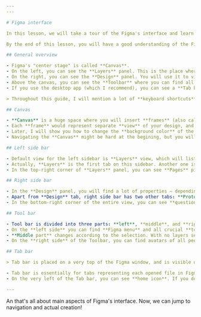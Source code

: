 ```yaml
---
---

# Figma interface

In this lesson, we will take a tour of the Figma's interface and learn about its key areas. It's essential to know where-is-what, since I will be referring to these areas throughout this guide.

By the end of this lesson, you will have a good understanding of the Figma interface and be able to confidently use it to create and edit designs.

## General overview

- Figma's "center stage" is called **Canvas**.
- On the left, you can see the **Layers** panel. This is the place where you will see all your layers' hierarchy as well as all the **Pages**.
- On the right, you can see the **Design** panel. You will use it to view and edit properties of various layers.
- Above the canvas, you can see the **Toolbar** where you can find all the tools.
- If you use the desktop app (which I recommend), you can see a **Tab bar**, which is great for working on multiple files.

> Throughout this guide, I will mention a lot of **keyboard shortcuts**. Using them will help you increase your productivity.

## Canvas

- **Canvas** is a huge space where you will insert **frames** (also called artoboards) and **other layers** in your designs.
- Each **frame** would represent separate **view** of your design, and you can have tens (if not hundreds) of them on the one **Canvas**.
- Later, I will show you how to change the **background color** of the entire canvas so it can fit your designs.
- Navigating the **Canvas** might be hard at the begining, but you will get used to it with time. I will show it to you in the next lesson.

## Left side bar

- Default view for the left sidebar is **Layers** view, which will list all the layers on the canvas.
- Actually, **Layers** is the first tab on this sidebar. Another one is an **Assets** tab. You don't need to switch to it right now.
- In the top-right corner of **Layers** panel, you can see **Pages** picker. **Pages** are used for organizing your entire file. Each **Page** has its own **Canvas**. We won't need more of them in this guide.

## Right side bar

- In the **Design** panel, you will find a lot of properties – depending on the selected layer. For now, you can see only the properties of the **Canvas** background.
- Apart from **Design** tab, right side bar has two other tabs: **Prototype** and **Inspect**. We will take a look at them later in this guide.
- In the bottom-right corner of the entire view, you can see **question mark icon**. The most important feature there is **Keyboard shortcuts** – I encourage you to use it at the beginning of your Figma journey.

## Tool bar

- Tool bar is divided into three parts: **left**, **middle**, and **right**.
- On the **left side** you can find **Figma menu** and all crucial **tools**.
- **Middle part** changes according to the selection. With no layers selected, you can see file name and location there. After selecting some layers (wait till next lesson) you will see more context tools in this place.
- On the **right side** of the Toolbar, you can find avatars of all people currently in the file, **Share** button, **Prototype** button, and **View options** picker. We will go through all of it in this guide later.

## Tab bar

> Tab bar is placed on a very top of the Figma window, and is visible only when you are using Figma **desktop app**.

- Tab bar is essentially for tabs representing each opened file in Figma.
- On the very left of the Tab bar, you can see **home icon**. If you don't have the app, its equivalent is **Back to files** from the **Figma menu**.

---
```


An that's all about main aspects of Figma's interface. Now, we can jump to navigation and actual creation!
